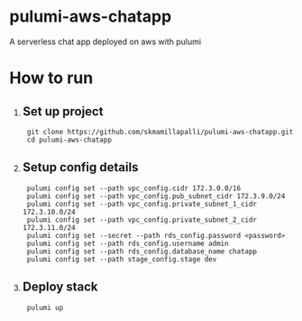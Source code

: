 # pulumi-aws-chatapp
A serverless chat app deployed on aws with pulumi

# How to run
1. ## Set up project
   ```
    git clone https://github.com/skmamillapalli/pulumi-aws-chatapp.git
    cd pulumi-aws-chatapp
   ```
    
2. ## Setup config details
   ```
    pulumi config set --path vpc_config.cidr 172.3.0.0/16
    pulumi config set --path vpc_config.pub_subnet_cidr 172.3.9.0/24
    pulumi config set --path vpc_config.private_subnet_1_cidr 172.3.10.0/24 
    pulumi config set --path vpc_config.private_subnet_2_cidr 172.3.11.0/24 
    pulumi config set --secret --path rds_config.password <password>
    pulumi config set --path rds_config.username admin              
    pulumi config set --path rds_config.database_name chatapp
    pulumi config set --path stage_config.stage dev
   ```
3. ## Deploy stack
   ```
    pulumi up
   ```
    
